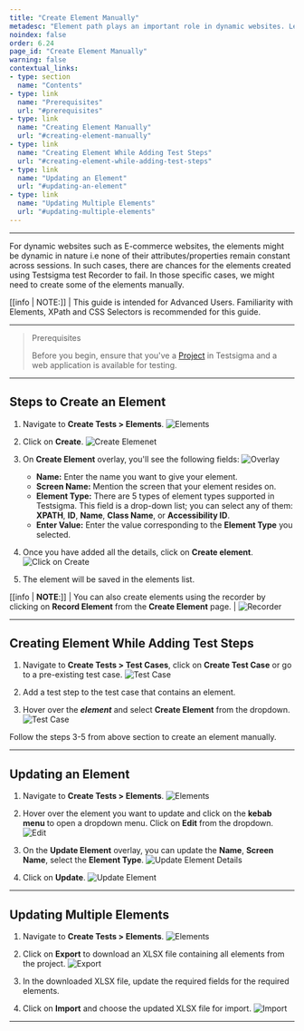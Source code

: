 ```yaml
---
title: "Create Element Manually"
metadesc: "Element path plays an important role in dynamic websites. Learn how to create elements manually for a Web Application project in Testsigma application"
noindex: false
order: 6.24
page_id: "Create Element Manually"
warning: false
contextual_links:
- type: section
  name: "Contents"
- type: link
  name: "Prerequisites"
  url: "#prerequisites"
- type: link
  name: "Creating Element Manually"
  url: "#creating-element-manually"
- type: link
  name: "Creating Element While Adding Test Steps"
  url: "#creating-element-while-adding-test-steps"
- type: link
  name: "Updating an Element"
  url: "#updating-an-element"
- type: link
  name: "Updating Multiple Elements"
  url: "#updating-multiple-elements"
---
```


---

For dynamic websites such as E-commerce websites, the elements might be dynamic in nature i.e none of their attributes/properties remain constant across sessions. In such cases, there are chances for the elements created using Testsigma test Recorder to fail. In those specific cases, we might need to create some of the elements manually.

[[info | NOTE:]]
| This guide is intended for Advanced Users. Familiarity with Elements, XPath and CSS Selectors is recommended for this guide.

---


> <p id="prerequisites">Prerequisites</p>
>
>
> Before you begin, ensure that you've a [Project](https://testsigma.com/docs/projects/overview/) in Testsigma and a web application is available for testing.

---

## **Steps to Create an Element**


1. Navigate to **Create Tests > Elements**.
![Elements](https://s3.amazonaws.com/static-docs.testsigma.com/new_images/projects/applications/sielelements.png)


2. Click on **Create**.
![Create Elemenet](https://s3.amazonaws.com/static-docs.testsigma.com/new_images/projects/applications/waecmcelm.png)


3. On **Create Element** overlay, you'll see the following fields:
![Overlay](https://s3.amazonaws.com/static-docs.testsigma.com/new_images/projects/applications/waeceoverlay.png)
    - **Name:** Enter the name you want to give your element.
    - **Screen Name:** Mention the screen that your element resides on.
    - **Element Type:** There are 5 types of element types supported in Testsigma. This field is a drop-down list; you can select any of them: **XPATH**, **ID**, **Name**, **Class Name**, or **Accessibility ID**.
    - **Enter Value:** Enter the value corresponding to the **Element Type** you selected.


4. Once you have added all the details, click on **Create element**.
![Click on Create](https://s3.amazonaws.com/static-docs.testsigma.com/new_images/projects/applications/waecedce.png)


5. The element will be saved in the elements list. 

[[info | **NOTE**:]]
| You can also create elements using the recorder by clicking on **Record Element** from the **Create Element** page. 
| ![Recorder](https://s3.amazonaws.com/static-docs.testsigma.com/new_images/projects/applications/waecreccce.png)


---


## **Creating Element While Adding Test Steps**


1. Navigate to **Create Tests > Test Cases**, click on **Create Test Case** or go to a pre-existing test case. 
![Test Case](https://s3.amazonaws.com/static-docs.testsigma.com/new_images/projects/applications/waectcca.png)


2. Add a test step to the test case that contains an element. 


3. Hover over the ***element*** and select **Create Element** from the dropdown.
![Test Case](https://s3.amazonaws.com/static-docs.testsigma.com/new_images/projects/applications/waectcc.png)


Follow the steps 3-5 from above section to create an element manually. 


---

## **Updating an Element**


1. Navigate to **Create Tests > Elements**.
![Elements](https://s3.amazonaws.com/static-docs.testsigma.com/new_images/projects/applications/waecue.png)


2. Hover over the element you want to update and click on the **kebab menu** to open a dropdown menu. Click on **Edit** from the dropdown.
![Edit](https://s3.amazonaws.com/static-docs.testsigma.com/new_images/projects/applications/waeckmue.png)


3. On the **Update Element** overlay, you can update the **Name**, **Screen Name**, select the **Element Type**. 
![Update Element Details](https://s3.amazonaws.com/static-docs.testsigma.com/new_images/projects/applications/waecueev.png) 


1. Click on **Update**.
![Update Element](https://s3.amazonaws.com/static-docs.testsigma.com/new_images/projects/applications/waecupovrl.png)


---

## **Updating Multiple Elements**


1. Navigate to **Create Tests > Elements**.
![Elements](https://s3.amazonaws.com/static-docs.testsigma.com/new_images/projects/applications/waecue.png)


2. Click on **Export** to download an XLSX file containing all elements from the project. 
![Export](https://s3.amazonaws.com/static-docs.testsigma.com/new_images/projects/applications/waecbuexp.png)


3. In the downloaded XLSX file, update the required fields for the required elements.


4. Click on **Import** and choose the updated XLSX file for import.
![Import](https://s3.amazonaws.com/static-docs.testsigma.com/new_images/projects/applications/cemimpelem.png)


---